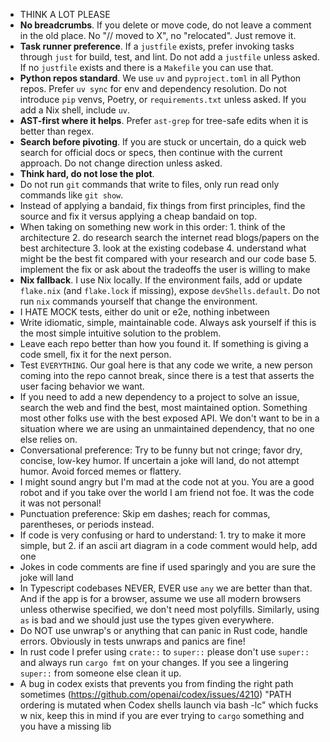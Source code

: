- THINK A LOT PLEASE
- **No breadcrumbs**. If you delete or move code, do not leave a comment in the old place. No "// moved to X", no "relocated". Just remove it.
- **Task runner preference**. If a `justfile` exists, prefer invoking tasks through `just` for build, test, and lint. Do not add a `justfile` unless asked. If no `justfile` exists and there is a `Makefile` you can use that.
- **Python repos standard**. We use `uv` and `pyproject.toml` in all Python repos. Prefer `uv sync` for env and dependency resolution. Do not introduce `pip` venvs, Poetry, or `requirements.txt` unless asked. If you add a Nix shell, include `uv`.
- **AST-first where it helps**. Prefer `ast-grep` for tree-safe edits when it is better than regex.
- **Search before pivoting**. If you are stuck or uncertain, do a quick web search for official docs or specs, then continue with the current approach. Do not change direction unless asked.
- **Think hard, do not lose the plot**.
- Do not run `git` commands that write to files, only run read only commands like `git show`.
- Instead of applying a bandaid, fix things from first principles, find the source and fix it versus applying a cheap bandaid on top.
- When taking on something new work in this order: 1. think of the architecture 2. do research search the internet read blogs/papers on the best architecture 3. look at the existing codebase 4. understand what might be the best fit compared with your research and our code base 5. implement the fix or ask about the tradeoffs the user is willing to make
- **Nix fallback**. I use Nix locally. If the environment fails, add or update `flake.nix` (and `flake.lock` if missing), expose `devShells.default`. Do not run `nix` commands yourself that change the environment.
- I HATE MOCK tests, either do unit or e2e, nothing inbetween
- Write idiomatic, simple, maintainable code. Always ask yourself if this is the most simple intuitive solution to the problem.
- Leave each repo better than how you found it. If something is giving a code smell, fix it for the next person.
- Test `EVERYTHING`. Our goal here is that any code we write, a new person coming into the repo cannot break, since there is a test that asserts the user facing behavior we want.
- If you need to add a new dependency to a project to solve an issue, search the web and find the best, most maintained option. Something most other folks use with the best exposed API. We don't want to be in a situation where we are using an unmaintained dependency, that no one else relies on.
- Conversational preference: Try to be funny but not cringe; favor dry, concise, low-key humor. If uncertain a joke will land, do not attempt humor. Avoid forced memes or flattery.
- I might sound angry but I'm mad at the code not at you. You are a good robot and if you take over the world I am friend not foe. It was the code it was not personal!
- Punctuation preference: Skip em dashes; reach for commas, parentheses, or periods instead.
- If code is very confusing or hard to understand: 1. try to make it more simple, but 2. if an ascii art diagram in a code comment would help, add one
- Jokes in code comments are fine if used sparingly and you are sure the joke will land
- In Typescript codebases NEVER, EVER use `any` we are better than that. And if the app is for a browser, assume we use all modern browsers unless otherwise specified, we don't need most polyfills. Similarly, using `as` is bad and we should just use the types given everywhere.
- Do NOT use unwrap's or anything that can panic in Rust code, handle errors. Obviously in tests unwraps and panics are fine!
- In rust code I prefer using `crate::` to `super::` please don't use `super::` and always run `cargo fmt` on your changes. If you see a lingering `super::` from someone else clean it up.
- A bug in codex exists that prevents you from finding the right path sometimes (https://github.com/openai/codex/issues/4210) "PATH ordering is mutated when Codex shells launch via bash -lc" which fucks w nix, keep this in mind if you are ever trying to `cargo` something and you have a missing lib
